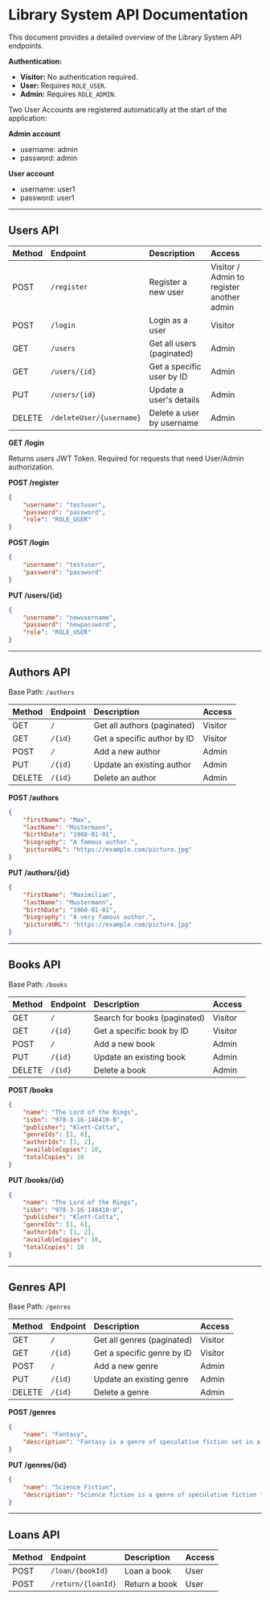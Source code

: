 # Library System API Documentation

This document provides a detailed overview of the Library System API endpoints.

**Authentication:**

*   **Visitor:** No authentication required.
*   **User:** Requires `ROLE_USER`.
*   **Admin:** Requires `ROLE_ADMIN`.

Two User Accounts are registered automatically at the start of the application:

**Admin account** 
* username: admin
* password: admin

**User account**
* username: user1
* password: user1

---

## Users API

| Method | Endpoint            | Description                     | Access  |
| :--- | :------------------ | :------------------------------ | :------ |
| POST   | `/register`         | Register a new user             | Visitor / Admin to register another admin |
| POST   | `/login`            | Login as a user                 | Visitor |
| GET    | `/users`            | Get all users (paginated)       | Admin   |
| GET    | `/users/{id}`       | Get a specific user by ID       | Admin   |
| PUT    | `/users/{id}`       | Update a user's details         | Admin   |
| DELETE | `/deleteUser/{username}` | Delete a user by username       | Admin   |

**GET /login**

Returns users JWT Token. Required for requests that need User/Admin authorization.

**POST /register**

```json
{
    "username": "testuser",
    "password": "password",
    "role": "ROLE_USER"
}
```

**POST /login**

```json
{
    "username": "testuser",
    "password": "password"
}
```

**PUT /users/{id}**

```json
{
    "username": "newusername",
    "password": "newpassword",
    "role": "ROLE_USER"
}
```

---

## Authors API

Base Path: `/authors`

| Method | Endpoint      | Description                     | Access  |
| :--- | :------------ | :------------------------------ | :------ |
| GET    | `/`           | Get all authors (paginated)     | Visitor |
| GET    | `/{id}`       | Get a specific author by ID     | Visitor |
| POST   | `/`           | Add a new author                | Admin   |
| PUT    | `/{id}`       | Update an existing author       | Admin   |
| DELETE | `/{id}`       | Delete an author                | Admin   |

**POST /authors**

```json
{
    "firstName": "Max",
    "lastName": "Mustermann",
    "birthDate": "1960-01-01",
    "biography": "A famous author.",
    "pictureURL": "https://example.com/picture.jpg"
}
```

**PUT /authors/{id}**

```json
{
    "firstName": "Maximilian",
    "lastName": "Mustermann",
    "birthDate": "1960-01-01",
    "biography": "A very famous author.",
    "pictureURL": "https://example.com/picture.jpg"
}
```

---

## Books API

Base Path: `/books`

| Method | Endpoint      | Description                     | Access  |
| :--- | :------------ | :------------------------------ | :------ |
| GET    | `/`           | Search for books (paginated)    | Visitor |
| GET    | `/{id}`       | Get a specific book by ID       | Visitor |
| POST   | `/`           | Add a new book                  | Admin   |
| PUT    | `/{id}`       | Update an existing book         | Admin   |
| DELETE | `/{id}`       | Delete a book                   | Admin   |

**POST /books**

```json
{
    "name": "The Lord of the Rings",
    "isbn": "978-3-16-148410-0",
    "publisher": "Klett-Cotta",
    "genreIds": [1, 6],
    "authorIds": [1, 2],
    "availableCopies": 10,
    "totalCopies": 10
}
```

**PUT /books/{id}**

```json
{
    "name": "The Lord of the Rings",
    "isbn": "978-3-16-148410-0",
    "publisher": "Klett-Cotta",
    "genreIds": [1, 6],
    "authorIds": [1, 2],
    "availableCopies": 10,
    "totalCopies": 10
}
```

---

## Genres API

Base Path: `/genres`

| Method | Endpoint      | Description                     | Access  |
| :--- | :------------ | :------------------------------ | :------ |
| GET    | `/`           | Get all genres (paginated)      | Visitor |
| GET    | `/{id}`       | Get a specific genre by ID      | Visitor |
| POST   | `/`           | Add a new genre                 | Admin   |
| PUT    | `/{id}`       | Update an existing genre        | Admin   |
| DELETE | `/{id}`       | Delete a genre                  | Admin   |

**POST /genres**

```json
{
    "name": "Fantasy",
    "description": "Fantasy is a genre of speculative fiction set in a fictional universe, often inspired by real world myth and folklore."
}
```

**PUT /genres/{id}**

```json
{
    "name": "Science Fiction",
    "description": "Science fiction is a genre of speculative fiction that typically deals with imaginative and futuristic concepts such as advanced science and technology, space exploration, time travel, parallel universes, and extraterrestrial life."
}
```

---

## Loans API

| Method | Endpoint         | Description                     | Access  |
| :--- | :--------------- | :------------------------------ | :------ |
| POST   | `/loan/{bookId}` | Loan a book                     | User    |
| POST   | `/return/{loanId}`| Return a book                   | User    |


